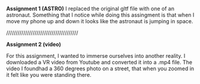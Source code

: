 **Assignment 1 (ASTRO)**
I replaced the original gltf file with one of an astronaut. Something that I notice
while doing this assingment is that when I move my phone up and down it looks like
the astronaut is jumping in space.


//////////////////////////////////////

**Assignment 2 (video)**

For this assignment, I wanted to immerse ourselves into another reality. 
I downloaded a VR video from Youtube and converted it into a .mp4 file. The 
video I foundhad a 360 degrees photo on a street, that when you zoomed in it 
felt like you were standing there.